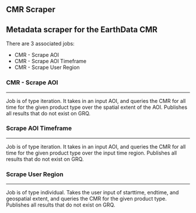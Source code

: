 ## CMR Scraper
Metadata scraper for the EarthData CMR
----
There are 3 associated jobs:
- CMR - Scrape AOI
- CMR - Scrape AOI Timeframe
- CMR - Scrape User Region

### CMR - Scrape AOI
-----
Job is of type iteration. It takes in an input AOI, and queries the CMR for all time for the given product type over the spatial extent of the AOI. Publishes all results that do not exist on GRQ.

### Scrape AOI Timeframe
-----
Job is of type iteration. It takes in an input AOI, and queries the CMR for all time for the given product type over the input time region. Publishes all results that do not exist on GRQ.

### Scrape User Region
-----
Job is of type individual. Takes the user input of starttime, endtime, and geospatial extent, and queries the CMR for the given product type. Publishes all results that do not exist on GRQ.

